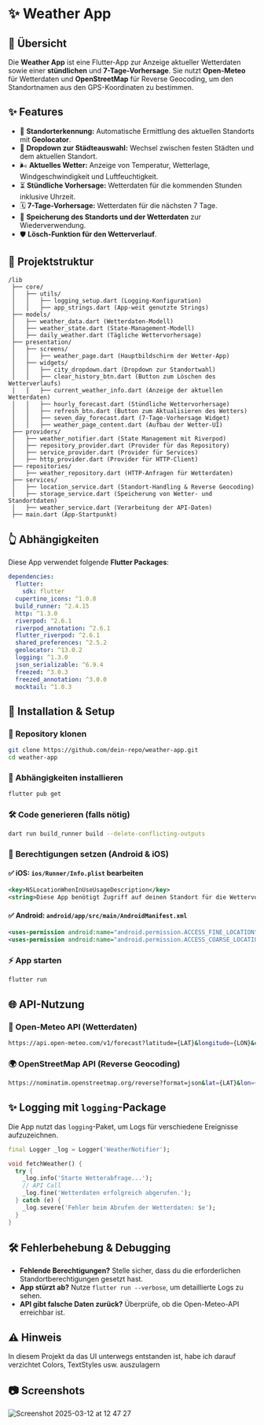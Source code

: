 # ✨ Weather App

## 📨 Übersicht
Die **Weather App** ist eine Flutter-App zur Anzeige aktueller Wetterdaten sowie einer **stündlichen** und **7-Tage-Vorhersage**. Sie nutzt **Open-Meteo** für Wetterdaten und **OpenStreetMap** für Reverse Geocoding, um den Standortnamen aus den GPS-Koordinaten zu bestimmen.

## ✨ Features
- 📍 **Standorterkennung:** Automatische Ermittlung des aktuellen Standorts mit **Geolocator**.
- 🔄 **Dropdown zur Städteauswahl:** Wechsel zwischen festen Städten und dem aktuellen Standort.
- 🌬 **Aktuelles Wetter:** Anzeige von Temperatur, Wetterlage, Windgeschwindigkeit und Luftfeuchtigkeit.
- ⏳ **Stündliche Vorhersage:** Wetterdaten für die kommenden Stunden inklusive Uhrzeit.
- 🗓 **7-Tage-Vorhersage:** Wetterdaten für die nächsten 7 Tage.
- 💾 **Speicherung des Standorts und der Wetterdaten** zur Wiederverwendung.
- 🛡 **Lösch-Funktion für den Wetterverlauf**.

## 📂 Projektstruktur
```
/lib
 ├── core/
 │   ├── utils/
 │   │   ├── logging_setup.dart (Logging-Konfiguration)
 │   │   ├── app_strings.dart (App-weit genutzte Strings)
 ├── models/
 │   ├── weather_data.dart (Wetterdaten-Modell)
 │   ├── weather_state.dart (State-Management-Modell)
 │   ├── daily_weather.dart (Tägliche Wettervorhersage)
 ├── presentation/
 │   ├── screens/
 │   │   ├── weather_page.dart (Hauptbildschirm der Wetter-App)
 │   ├── widgets/
 │   │   ├── city_dropdown.dart (Dropdown zur Standortwahl)
 │   │   ├── clear_history_btn.dart (Button zum Löschen des Wetterverlaufs)
 │   │   ├── current_weather_info.dart (Anzeige der aktuellen Wetterdaten)
 │   │   ├── hourly_forecast.dart (Stündliche Wettervorhersage)
 │   │   ├── refresh_btn.dart (Button zum Aktualisieren des Wetters)
 │   │   ├── seven_day_forecast.dart (7-Tage-Vorhersage Widget)
 │   │   ├── weather_page_content.dart (Aufbau der Wetter-UI)
 ├── providers/
 │   ├── weather_notifier.dart (State Management mit Riverpod)
 │   ├── repository_provider.dart (Provider für das Repository)
 │   ├── service_provider.dart (Provider für Services)
 │   ├── http_provider.dart (Provider für HTTP-Client)
 ├── repositories/
 │   ├── weather_repository.dart (HTTP-Anfragen für Wetterdaten)
 ├── services/
 │   ├── location_service.dart (Standort-Handling & Reverse Geocoding)
 │   ├── storage_service.dart (Speicherung von Wetter- und Standortdaten)
 │   ├── weather_service.dart (Verarbeitung der API-Daten)
 ├── main.dart (App-Startpunkt)
```

## 👆 Abhängigkeiten
Diese App verwendet folgende **Flutter Packages**:
```yaml
dependencies:
  flutter:
    sdk: flutter
  cupertino_icons: ^1.0.8
  build_runner: ^2.4.15
  http: ^1.3.0
  riverpod: ^2.6.1
  riverpod_annotation: ^2.6.1
  flutter_riverpod: ^2.6.1
  shared_preferences: ^2.5.2
  geolocator: ^13.0.2
  logging: ^1.3.0
  json_serializable: ^6.9.4
  freezed: ^3.0.3
  freezed_annotation: ^3.0.0
  mocktail: ^1.0.3
```

## 🔧 Installation & Setup
### 📂 Repository klonen
```bash
git clone https://github.com/dein-repo/weather-app.git
cd weather-app
```

### 💾 Abhängigkeiten installieren
```bash
flutter pub get
```

### 🛠 Code generieren (falls nötig)
```bash
dart run build_runner build --delete-conflicting-outputs
```

### 🏰 **Berechtigungen setzen (Android & iOS)**
#### ✅ iOS: `ios/Runner/Info.plist` bearbeiten
```xml
<key>NSLocationWhenInUseUsageDescription</key>
<string>Diese App benötigt Zugriff auf deinen Standort für die Wettervorhersage.</string>
```

#### ✅ Android: `android/app/src/main/AndroidManifest.xml`
```xml
<uses-permission android:name="android.permission.ACCESS_FINE_LOCATION" />
<uses-permission android:name="android.permission.ACCESS_COARSE_LOCATION" />
```

### ⚡ App starten
```bash
flutter run
```

## 🌐 API-Nutzung
### 🔄 Open-Meteo API (Wetterdaten)
```sh
https://api.open-meteo.com/v1/forecast?latitude={LAT}&longitude={LON}&current_weather=true
```

### 🌍 OpenStreetMap API (Reverse Geocoding)
```sh
https://nominatim.openstreetmap.org/reverse?format=json&lat={LAT}&lon={LON}
```

## ✨ Logging mit `logging`-Package
Die App nutzt das `logging`-Paket, um Logs für verschiedene Ereignisse aufzuzeichnen.
```dart
final Logger _log = Logger('WeatherNotifier');

void fetchWeather() {
  try {
    _log.info('Starte Wetterabfrage...');
    // API Call
    _log.fine('Wetterdaten erfolgreich abgerufen.');
  } catch (e) {
    _log.severe('Fehler beim Abrufen der Wetterdaten: $e');
  }
}
```

## 🛠️ Fehlerbehebung & Debugging
- **Fehlende Berechtigungen?** Stelle sicher, dass du die erforderlichen Standortberechtigungen gesetzt hast.
- **App stürzt ab?** Nutze `flutter run --verbose`, um detaillierte Logs zu sehen.
- **API gibt falsche Daten zurück?** Überprüfe, ob die Open-Meteo-API erreichbar ist.

## ⚠ Hinweis
In diesem Projekt da das UI unterwegs entstanden ist, habe ich darauf verzichtet Colors, TextStyles usw. auszulagern

## 📷 Screenshots

![Screenshot 2025-03-12 at 12 47 27](https://github.com/user-attachments/assets/bca1ca3a-3a7a-4a03-bcfe-11801fa3549c)











